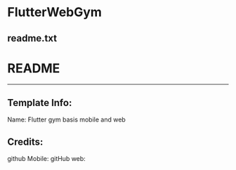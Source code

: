 # FlutterWebGym
readme.txt
-----------------------
# README
-----------------------



Template Info:
-----------------------
Name: 		Flutter gym basis mobile and web



Credits:
------------------------------------
github Mobile: 
gitHub web:

